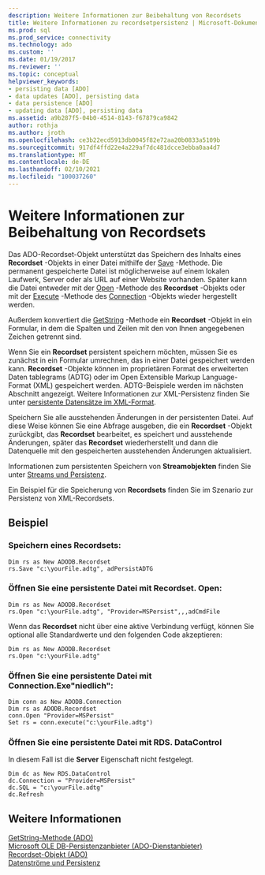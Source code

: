 ```yaml
---
description: Weitere Informationen zur Beibehaltung von Recordsets
title: Weitere Informationen zu recordsetpersistenz | Microsoft-Dokumentation
ms.prod: sql
ms.prod_service: connectivity
ms.technology: ado
ms.custom: ''
ms.date: 01/19/2017
ms.reviewer: ''
ms.topic: conceptual
helpviewer_keywords:
- persisting data [ADO]
- data updates [ADO], persisting data
- data persistence [ADO]
- updating data [ADO], persisting data
ms.assetid: a9b287f5-04b0-4514-8143-f67879ca9842
author: rothja
ms.author: jroth
ms.openlocfilehash: ce3b22ecd5913db0045f82e72aa20b0833a5109b
ms.sourcegitcommit: 917df4ffd22e4a229af7dc481dcce3ebba0aa4d7
ms.translationtype: MT
ms.contentlocale: de-DE
ms.lasthandoff: 02/10/2021
ms.locfileid: "100037260"
---
```

# <a name="more-about-recordset-persistence"></a>Weitere Informationen zur Beibehaltung von Recordsets
Das ADO-Recordset-Objekt unterstützt das Speichern des Inhalts eines **Recordset** -Objekts in einer Datei mithilfe der [Save](../../reference/ado-api/save-method.md) -Methode. Die permanent gespeicherte Datei ist möglicherweise auf einem lokalen Laufwerk, Server oder als URL auf einer Website vorhanden. Später kann die Datei entweder mit der [Open](../../reference/ado-api/open-method-ado-recordset.md) -Methode des **Recordset** -Objekts oder mit der [Execute](../../reference/ado-api/execute-method-ado-connection.md) -Methode des [Connection](../../reference/ado-api/connection-object-ado.md) -Objekts wieder hergestellt werden.  
  
 Außerdem konvertiert die [GetString](../../reference/ado-api/getstring-method-ado.md) -Methode ein **Recordset** -Objekt in ein Formular, in dem die Spalten und Zeilen mit den von Ihnen angegebenen Zeichen getrennt sind.  
  
 Wenn Sie ein **Recordset** persistent speichern möchten, müssen Sie es zunächst in ein Formular umrechnen, das in einer Datei gespeichert werden kann. **Recordset** -Objekte können im proprietären Format des erweiterten Daten tablegrams (ADTG) oder im Open Extensible Markup Language-Format (XML) gespeichert werden. ADTG-Beispiele werden im nächsten Abschnitt angezeigt. Weitere Informationen zur XML-Persistenz finden Sie unter [persistente Datensätze im XML-Format](./persisting-records-in-xml-format.md).  
  
 Speichern Sie alle ausstehenden Änderungen in der persistenten Datei. Auf diese Weise können Sie eine Abfrage ausgeben, die ein **Recordset** -Objekt zurückgibt, das **Recordset** bearbeitet, es speichert und ausstehende Änderungen, später das **Recordset** wiederherstellt und dann die Datenquelle mit den gespeicherten ausstehenden Änderungen aktualisiert.  
  
 Informationen zum persistenten Speichern von **Streamobjekten** finden Sie unter [Streams und Persistenz](./streams-and-persistence.md).  
  
 Ein Beispiel für die Speicherung von **Recordsets** finden Sie im Szenario zur Persistenz von XML-Recordsets.  
  
## <a name="example"></a>Beispiel  
  
### <a name="save-a-recordset"></a>Speichern eines Recordsets:  
  
```  
Dim rs as New ADODB.Recordset  
rs.Save "c:\yourFile.adtg", adPersistADTG  
```  
  
### <a name="open-a-persisted-file-with-recordsetopen"></a>Öffnen Sie eine persistente Datei mit Recordset. Open:  
  
```  
Dim rs as New ADODB.Recordset  
rs.Open "c:\yourFile.adtg", "Provider=MSPersist",,,adCmdFile  
```  
  
 Wenn das **Recordset** nicht über eine aktive Verbindung verfügt, können Sie optional alle Standardwerte und den folgenden Code akzeptieren:  
  
```  
Dim rs as New ADODB.Recordset  
rs.Open "c:\yourFile.adtg"  
```  
  
### <a name="open-a-persisted-file-with-connectionexecute"></a>Öffnen Sie eine persistente Datei mit Connection.Exe"niedlich":  
  
```  
Dim conn as New ADODB.Connection  
Dim rs as ADODB.Recordset  
conn.Open "Provider=MSPersist"  
Set rs = conn.execute("c:\yourFile.adtg")  
```  
  
### <a name="open-a-persisted-file-with-rdsdatacontrol"></a>Öffnen Sie eine persistente Datei mit RDS. DataControl  
 In diesem Fall ist die **Server** Eigenschaft nicht festgelegt.  
  
```  
Dim dc as New RDS.DataControl  
dc.Connection = "Provider=MSPersist"  
dc.SQL = "c:\yourFile.adtg"  
dc.Refresh  
```  
  
## <a name="see-also"></a>Weitere Informationen  
 [GetString-Methode (ADO)](../../reference/ado-api/getstring-method-ado.md)   
 [Microsoft OLE DB-Persistenzanbieter (ADO-Dienstanbieter)](../appendixes/microsoft-ole-db-persistence-provider-ado-service-provider.md)   
 [Recordset-Objekt (ADO)](../../reference/ado-api/recordset-object-ado.md)   
 [Datenströme und Persistenz](./streams-and-persistence.md)